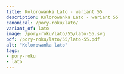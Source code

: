 ```yaml
---
title: Kolorowanka Lato - wariant 55
description: Kolorowanka Lato - wariant 55
canonical: /pory-roku/lato/
variant_of: lato
image: /pory-roku/lato/55/lato-55.svg
pdf: /pory-roku/lato/55/lato-55.pdf
alt: "Kolorowanka lato"
tags:
- pory-roku
- lato
---
```

